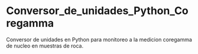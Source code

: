 # Conversor_de_unidades_Python_Coregamma
Conversor de unidades en Python para monitoreo a la medicion coregamma de nucleo en muestras de roca.
